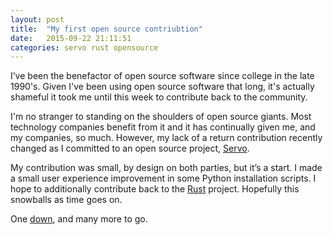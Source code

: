```yaml
---
layout: post
title:  "My first open source contriubtion"
date:   2015-09-22 21:11:51
categories: servo rust opensource
---
```


I’ve been the benefactor of open source software since college in the late 1990's.  Given I've been using open source software that long, it's actually shameful it took me until this week to contribute back to the community.  

I'm no stranger to standing on the shoulders of open source giants.  Most technology companies benefit from it and it has continually given me, and my companies, so much.  However, my lack of a return contribution recently changed as I committed to an open source project, [Servo][Servo].  

My contribution was small, by design on both parties, but it’s a start.  I made a small user experience improvement in some Python installation scripts.  I hope to additionally contribute back to the [Rust][Rust] project.  Hopefully this snowballs as time goes on.  

One [down][commit], and many more to go.  


[Servo]:    https://en.wikipedia.org/wiki/Servo_(layout_engine)
[Rust]:     https://www.rust-lang.org
[commit]:   https://github.com/servo/servo/pull/7678
